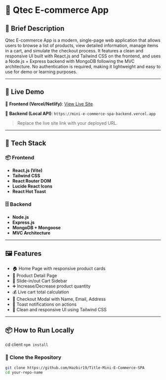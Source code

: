 # 🛒 Qtec E-commerce App

## 📝 Brief Description

Qtec E-commerce App is a modern, single-page web application that allows users to browse a list of products, view detailed information, manage items in a cart, and simulate the checkout process. It features a clean and responsive UI built with React.js and Tailwind CSS on the frontend, and uses a Node.js + Express backend with MongoDB following the MVC architecture. No authentication is required, making it lightweight and easy to use for demo or learning purposes.


---

## 🚀 Live Demo

🔗 **Frontend (Vercel/Netlify)**: [View Live Site](https://mini-e-commerce-spa-cilent.vercel.app)

🔗 **Backend (Local API)**: `https://mini-e-commerce-spa-backend.vercel.app`

> Replace the live site link with your deployed URL.

---

## 🧰 Tech Stack

### 📦 Frontend
- **React.js (Vite)**
- **Tailwind CSS**
- **React Router DOM**
- **Lucide React Icons**
- **React Hot Toast**

### 🗄️ Backend
- **Node.js**
- **Express.js**
- **MongoDB + Mongoose**
- **MVC Architecture**

---

## 🖼 Features

- 🏠 Home Page with responsive product cards  
- 📄 Product Detail Page  
- 🛒 Slide-in/out Cart Sidebar  
- ➕ Increase/Decrease product quantity  
- 💰 Live cart total calculation  
- 🧾 Checkout Modal with Name, Email, Address  
- 💬 Toast notifications on actions  
- 🧼 Clean and responsive UI using Tailwind CSS

---

## 📦 How to Run Locally
cd client
`npm install`

### 🔧 Clone the Repository

```bash
git clone https://github.com/Hazbir19/Title-Mini-E-Commerce-SPA
cd your-repo-name
